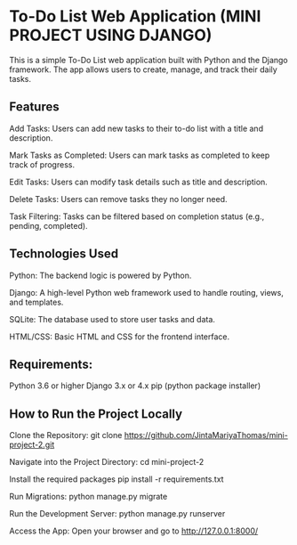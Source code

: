 # To-Do List Web Application  (MINI PROJECT USING DJANGO)
This is a simple To-Do List web application built with Python and the Django framework. 
The app allows users to create, manage, and track their daily tasks.

## Features
Add Tasks: Users can add new tasks to their to-do list with a title and description.

Mark Tasks as Completed: Users can mark tasks as completed to keep track of progress.

Edit Tasks: Users can modify task details such as title and description.

Delete Tasks: Users can remove tasks they no longer need.

Task Filtering: Tasks can be filtered based on completion status (e.g., pending, completed).

## Technologies Used
Python: The backend logic is powered by Python.

Django: A high-level Python web framework used to handle routing, views, and templates.

SQLite: The database used to store user tasks and data.

HTML/CSS: Basic HTML and CSS for the frontend interface.

## Requirements:
Python 3.6 or higher
Django 3.x or 4.x
pip (python package installer)


## How to Run the Project Locally
Clone the Repository:
git clone https://github.com/JintaMariyaThomas/mini-project-2.git

Navigate into the Project Directory:
cd mini-project-2

Install the required packages
pip install -r requirements.txt

Run Migrations:
python manage.py migrate

Run the Development Server:
python manage.py runserver


Access the App:
Open your browser and go to http://127.0.0.1:8000/ 
